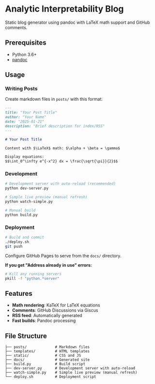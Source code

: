 # Analytic Interpretability Blog

Static blog generator using pandoc with LaTeX math support and GitHub comments.

## Prerequisites

- Python 3.6+
- [pandoc](https://pandoc.org/installing.html)

## Usage

### Writing Posts

Create markdown files in `posts/` with this format:

```markdown
---
title: "Your Post Title"
author: "Your Name"
date: "2025-01-21"
description: "Brief description for index/RSS"
---

# Your Post Title

Content with $\LaTeX$ math: $\alpha + \beta = \gamma$

Display equations:
$$\int_0^\infty e^{-x^2} dx = \frac{\sqrt{\pi}}{2}$$
```

### Development

```bash
# Development server with auto-reload (recommended)
python dev-server.py

# Simple live preview (manual refresh)
python watch-simple.py

# Manual build
python build.py
```

### Deployment

```bash
# Build and commit
./deploy.sh
git push
```

Configure GitHub Pages to serve from the `docs/` directory.

**If you get "Address already in use" errors:**
```bash
# Kill any running servers
pkill -f "python.*server"
```

## Features

- **Math rendering**: KaTeX for LaTeX equations
- **Comments**: GitHub Discussions via Giscus
- **RSS feed**: Automatically generated
- **Fast builds**: Pandoc processing

## File Structure

```
├── posts/             # Markdown files
├── templates/         # HTML templates  
├── static/            # CSS and JS
├── docs/              # Generated site
├── build.py           # Build script
├── dev-server.py      # Development server with auto-reload
├── watch-simple.py    # Simple live preview (manual refresh)
└── deploy.sh          # Deployment script
``` 
